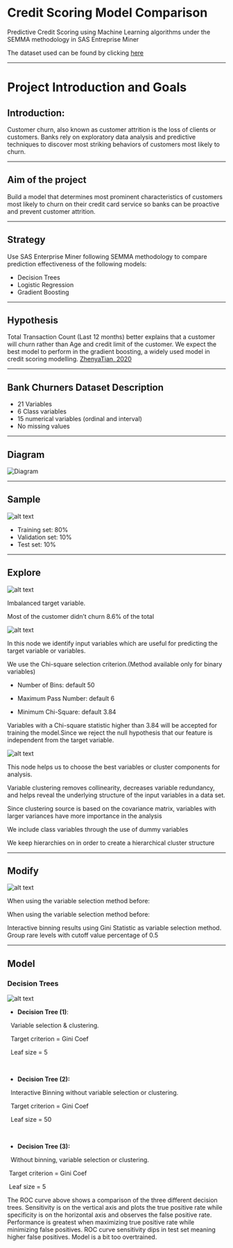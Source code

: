 # Credit Scoring Model Comparison
Predictive Credit Scoring using Machine Learning algorithms under the SEMMA methodology in SAS Entreprise Miner

The dataset used can be found by clicking [here](https://www.kaggle.com/sakshigoyal7/credit-card-customers)

---

# Project Introduction and Goals

Introduction: 
---
Customer churn, also known as customer attrition is the loss of clients or customers. Banks rely on exploratory data analysis and predictive techniques to discover most striking behaviors of customers most likely to churn. 

---
Aim of the project
---
Build a model that determines most prominent characteristics of customers most likely to churn on their credit card service so banks can be proactive and prevent customer attrition. 

---
Strategy
---
Use SAS Enterprise Miner following SEMMA methodology to compare prediction effectiveness of the following models:
- Decision Trees
- Logistic Regression
- Gradient Boosting

---
Hypothesis
---
Total Transaction Count (Last 12 months) better explains that a customer will churn rather than Age and credit limit of the customer. 
We expect the best model to perform in the gradient boosting, a widely used model in credit scoring modelling. [ZhenyaTian, 2020](https://doi.org/10.1016/j.procs.2020.06.070)

---
Bank Churners Dataset Description
---

- 21 Variables
- 6 Class variables
- 15 numerical variables (ordinal and interval)
- No missing values

---
Diagram
---

![Diagram](https://user-images.githubusercontent.com/59198442/124361004-fb6f9e00-dc2c-11eb-8e7e-6b8d49b9bfce.jpg)

---
Sample
---
![alt text](https://documentation.sas.com/api/docsets/emref/14.3/content/images/partition_icon.png?locale=en)

- Training set: 80%
- Validation set: 10%
- Test set: 10%

---
Explore
---
![alt text](https://documentation.sas.com/api/docsets/emref/14.3/content/images/graph_explore_icon.png?locale=en)

Imbalanced target variable.

Most of the customer didn’t churn 8.6% of the total

![alt text](https://documentation.sas.com/api/docsets/emref/15.1/content/images/varsel_icon.png?locale=en)

In this node we identify input variables which are useful for predicting the target variable or variables.

We use the Chi-square selection criterion.(Method available only for binary variables)

- Number of Bins: default 50

- Maximum Pass Number: default 6

- Minimum Chi-Square: default 3.84


Variables with a Chi-square statistic
higher than 3.84 will be accepted
for training the model.Since we 
reject the null hypothesis that our 
feature is independent from the 
target variable.

![alt text](https://documentation.sas.com/api/docsets/emref/14.3/content/images/varclusico.png?locale=en)


This node helps us to choose the best variables or cluster components for analysis.

Variable clustering removes collinearity, decreases variable redundancy, and helps reveal the underlying structure of the input variables in a data set.

Since clustering source is based on the covariance matrix, variables with larger variances have more importance in the analysis

We include class variables through the use of dummy variables

We keep hierarchies on in order to create a hierarchical cluster structure

---
Modify
---

![alt text](https://documentation.sas.com/api/docsets/emref/15.1/content/images/binning_icon.png?locale=en)

When using the variable selection method before:


When using the variable selection method before:


Interactive binning results using Gini Statistic as variable selection method. Group rare levels with cutoff value percentage of 0.5

---
Model
---

### Decision Trees 

![alt text](https://documentation.sas.com/api/docsets/emref/14.3/content/images/treeicon.png?locale=en)

- **Decision Tree (1)**: 

&nbsp;
Variable selection & clustering. 

&nbsp;
Target criterion = Gini Coef

&nbsp;
Leaf size = 5

&nbsp;

- **Decision Tree (2):**

&nbsp;
Interactive Binning without variable selection or clustering.

&nbsp;
Target criterion = Gini Coef

&nbsp;
Leaf size = 50

&nbsp;


- **Decision Tree (3):**

&nbsp;
Without binning, variable selection or clustering. 

&nbsp;Target criterion = Gini Coef

&nbsp;Leaf size = 5


The ROC curve above shows a comparison of the three different decision trees. Sensitivity is on the vertical axis and plots the true positive rate while specificity is on the horizontal axis and observes the false positive rate. Performance is greatest when maximizing true positive rate while minimizing false positives. ROC curve sensitivity dips in test set meaning higher false positives. Model is a bit too overtrained.  

